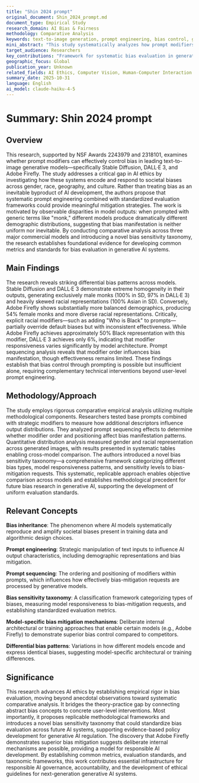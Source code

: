 ```yaml
---
title: "Shin 2024 prompt"
original_document: Shin_2024_prompt.md
document_type: Empirical Study
research_domain: AI Bias & Fairness
methodology: Comparative Analysis
keywords: text-to-image generation, prompt engineering, bias control, generative models, fairness
mini_abstract: "This study systematically analyzes how prompt modifiers can control societal biases in leading text-to-image generative models (Stable Diffusion, DALL·E 3, Adobe Firefly) across gender, race, and cultural dimensions, proposing a novel bias sensitivity taxonomy for standardized evaluation."
target_audience: Researchers
key_contributions: "Framework for systematic bias evaluation in generative AI"
geographic_focus: Global
publication_year: Unknown
related_fields: AI Ethics, Computer Vision, Human-Computer Interaction
summary_date: 2025-10-31
language: English
ai_model: claude-haiku-4-5
---
```


# Summary: Shin 2024 prompt

## Overview

This research, supported by NSF Awards 2243979 and 2318101, examines whether prompt modifiers can effectively control bias in leading text-to-image generative models—specifically Stable Diffusion, DALL·E 3, and Adobe Firefly. The study addresses a critical gap in AI ethics by investigating how these systems encode and respond to societal biases across gender, race, geography, and culture. Rather than treating bias as an inevitable byproduct of AI development, the authors propose that systematic prompt engineering combined with standardized evaluation frameworks could provide meaningful mitigation strategies. The work is motivated by observable disparities in model outputs: when prompted with generic terms like "monk," different models produce dramatically different demographic distributions, suggesting that bias manifestation is neither uniform nor inevitable. By conducting comparative analysis across three major commercial models and introducing a novel bias sensitivity taxonomy, the research establishes foundational evidence for developing common metrics and standards for bias evaluation in generative AI systems.

## Main Findings

The research reveals striking differential bias patterns across models. Stable Diffusion and DALL·E 3 demonstrate extreme homogeneity in their outputs, generating exclusively male monks (100% in SD, 97% in DALL·E 3) and heavily skewed racial representations (100% Asian in SD). Conversely, Adobe Firefly shows substantially more balanced demographics, producing 54% female monks and more diverse racial representations. Critically, explicit racial modifiers—such as adding "Who is Black" to prompts—partially override default biases but with inconsistent effectiveness. While Adobe Firefly achieves approximately 50% Black representation with this modifier, DALL·E 3 achieves only 6%, indicating that modifier responsiveness varies significantly by model architecture. Prompt sequencing analysis reveals that modifier order influences bias manifestation, though effectiveness remains limited. These findings establish that bias control through prompting is possible but insufficient alone, requiring complementary technical interventions beyond user-level prompt engineering.

## Methodology/Approach

The study employs rigorous comparative empirical analysis utilizing multiple methodological components. Researchers tested base prompts combined with strategic modifiers to measure how additional descriptors influence output distributions. They analyzed prompt sequencing effects to determine whether modifier order and positioning affect bias manifestation patterns. Quantitative distribution analysis measured gender and racial representation across generated images, with results presented in systematic tables enabling cross-model comparison. The authors introduced a novel bias sensitivity taxonomy—a comprehensive framework categorizing different bias types, model responsiveness patterns, and sensitivity levels to bias-mitigation requests. This systematic, replicable approach enables objective comparison across models and establishes methodological precedent for future bias research in generative AI, supporting the development of uniform evaluation standards.

## Relevant Concepts

**Bias inheritance**: The phenomenon where AI models systematically reproduce and amplify societal biases present in training data and algorithmic design choices.

**Prompt engineering**: Strategic manipulation of text inputs to influence AI output characteristics, including demographic representations and bias mitigation.

**Prompt sequencing**: The ordering and positioning of modifiers within prompts, which influences how effectively bias-mitigation requests are processed by generative models.

**Bias sensitivity taxonomy**: A classification framework categorizing types of biases, measuring model responsiveness to bias-mitigation requests, and establishing standardized evaluation metrics.

**Model-specific bias mitigation mechanisms**: Deliberate internal architectural or training approaches that enable certain models (e.g., Adobe Firefly) to demonstrate superior bias control compared to competitors.

**Differential bias patterns**: Variations in how different models encode and express identical biases, suggesting model-specific architectural or training differences.

## Significance

This research advances AI ethics by establishing empirical rigor in bias evaluation, moving beyond anecdotal observations toward systematic comparative analysis. It bridges the theory-practice gap by connecting abstract bias concepts to concrete user-level interventions. Most importantly, it proposes replicable methodological frameworks and introduces a novel bias sensitivity taxonomy that could standardize bias evaluation across future AI systems, supporting evidence-based policy development for generative AI regulation. The discovery that Adobe Firefly demonstrates superior bias mitigation suggests deliberate internal mechanisms are possible, providing a model for responsible AI development. By establishing common metrics, evaluation standards, and taxonomic frameworks, this work contributes essential infrastructure for responsible AI governance, accountability, and the development of ethical guidelines for next-generation generative AI systems.
